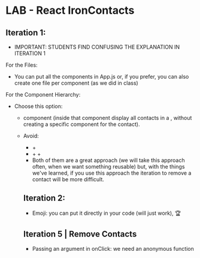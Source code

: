 

# LAB - React IronContacts


## Iteration 1:


- IMPORTANT: STUDENTS FIND CONFUSING THE EXPLANATION IN ITERATION 1


For the Files:
- You can put all the components in App.js or, if you prefer, you can also create one file per component (as we did in class)

For the Component Hierarchy:
- Choose this option:
  - <App> component (inside that component display all contacts in a <table>, without creating a specific component for the contact).

- Avoid:
  - <App> + <Contact>
  - <App> + <ContactList> + <Contact>
  - Both of them are a great approach (we will take this approach often, when we want something reusable) but, with the things we've learned, if you use this approach the iteration to remove a contact will be more difficult.



## Iteration 2:

- Emoji: you can put it directly in your code (will just work), 🏆


## Iteration 5 | Remove Contacts

- Passing an argument in onClick: we need an anonymous function